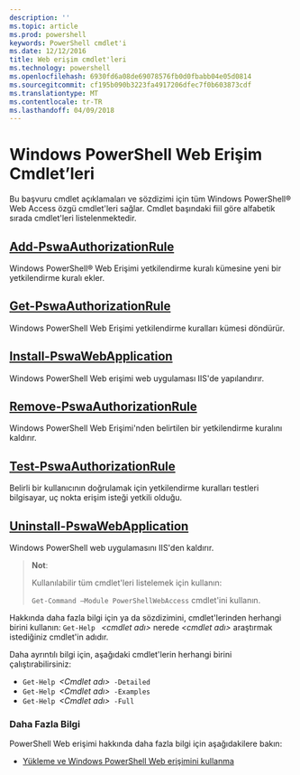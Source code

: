 ```yaml
---
description: ''
ms.topic: article
ms.prod: powershell
keywords: PowerShell cmdlet'i
ms.date: 12/12/2016
title: Web erişim cmdlet'leri
ms.technology: powershell
ms.openlocfilehash: 6930fd6a08de69078576fb0d0fbabb04e05d0814
ms.sourcegitcommit: cf195b090b3223fa4917206dfec7f0b603873cdf
ms.translationtype: MT
ms.contentlocale: tr-TR
ms.lasthandoff: 04/09/2018
---
```

# <a name="windows-powershell-web-access-cmdlets"></a>Windows PowerShell Web Erişim Cmdlet’leri

Bu başvuru cmdlet açıklamaları ve sözdizimi için tüm Windows PowerShell® Web Access özgü cmdlet'leri sağlar. Cmdlet başındaki fiil göre alfabetik sırada cmdlet'leri listelenmektedir.

## <a name="add-pswaauthorizationruleadd-pswaauthorizationrulemd"></a>[Add-PswaAuthorizationRule](add-pswaauthorizationrule.md)

Windows PowerShell® Web Erişimi yetkilendirme kuralı kümesine yeni bir yetkilendirme kuralı ekler.

## <a name="get-pswaauthorizationruleget-pswaauthorizationrulemd"></a>[Get-PswaAuthorizationRule](get-pswaauthorizationrule.md)

Windows PowerShell Web Erişimi yetkilendirme kuralları kümesi döndürür.

## <a name="install-pswawebapplicationinstall-pswawebapplicationmd"></a>[Install-PswaWebApplication](install-pswawebapplication.md)

Windows PowerShell Web erişimi web uygulaması IIS'de yapılandırır.

## <a name="remove-pswaauthorizationruleremove-pswaauthorizationrulemd"></a>[Remove-PswaAuthorizationRule](remove-pswaauthorizationrule.md)

Windows PowerShell Web Erişimi'nden belirtilen bir yetkilendirme kuralını kaldırır.

## <a name="test-pswaauthorizationruletest-pswaauthorizationrulemd"></a>[Test-PswaAuthorizationRule](test-pswaauthorizationrule.md)

Belirli bir kullanıcının doğrulamak için yetkilendirme kuralları testleri bilgisayar, uç nokta erişim isteği yetkili olduğu.

## <a name="uninstall-pswawebapplicationuninstall-pswawebapplicationmd"></a>[Uninstall-PswaWebApplication](uninstall-pswawebapplication.md)

Windows PowerShell web uygulamasını IIS'den kaldırır.

>**Not**:
>
>Kullanılabilir tüm cmdlet'leri listelemek için kullanın:
>
> `Get-Command –Module PowerShellWebAccess` cmdlet'ini kullanın.

Hakkında daha fazla bilgi için ya da sözdizimini, cmdlet'lerinden herhangi birini kullanın: `Get-Help ` *&lt;cmdlet adı&gt;* nerede *&lt;cmdlet adı&gt;* araştırmak istediğiniz cmdlet'in adıdır.

Daha ayrıntılı bilgi için, aşağıdaki cmdlet'lerin herhangi birini çalıştırabilirsiniz:

- `Get-Help `*&lt;Cmdlet adı&gt;*` -Detailed`
- `Get-Help `*&lt;Cmdlet adı&gt;*` -Examples`
- `Get-Help `*&lt;Cmdlet adı&gt;*` -Full`

### <a name="more-information"></a>Daha Fazla Bilgi

PowerShell Web erişimi hakkında daha fazla bilgi için aşağıdakilere bakın:

- [Yükleme ve Windows PowerShell Web erişimini kullanma](../install-and-use-windows-powershell-web-access.md)